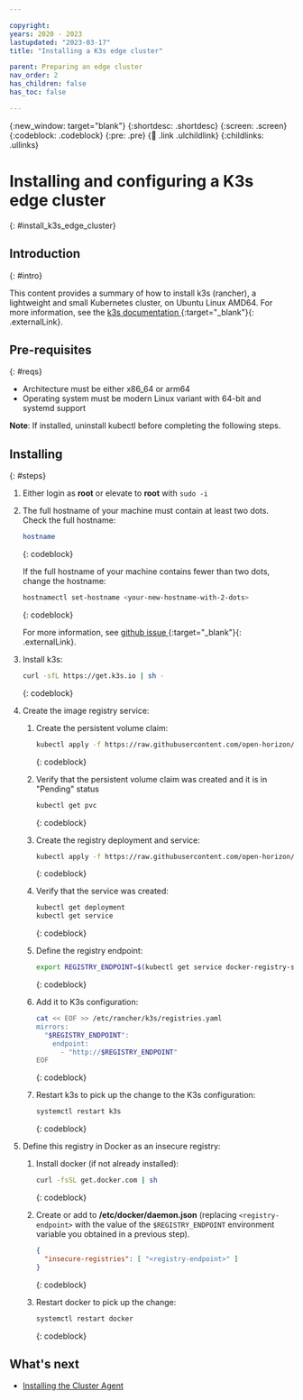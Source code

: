 ```yaml
---

copyright:
years: 2020 - 2023
lastupdated: "2023-03-17"
title: "Installing a K3s edge cluster"

parent: Preparing an edge cluster
nav_order: 2
has_children: false
has_toc: false

---
```


{:new_window: target="blank"}
{:shortdesc: .shortdesc}
{:screen: .screen}
{:codeblock: .codeblock}
{:pre: .pre}
{:child: .link .ulchildlink}
{:childlinks: .ullinks}

# Installing and configuring a K3s edge cluster
{: #install_k3s_edge_cluster}

## Introduction
{: #intro}

This content provides a summary of how to install k3s (rancher), a lightweight and small Kubernetes cluster, on Ubuntu Linux AMD64. For more information, see the [k3s documentation ](https://rancher.com/docs/k3s/latest/en/){:target="_blank"}{: .externalLink}.

## Pre-requisites
{: #reqs}

* Architecture must be either x86_64 or arm64
* Operating system must be modern Linux variant with 64-bit and systemd support

**Note**: If installed, uninstall kubectl before completing the following steps.

## Installing
{: #steps}

1. Either login as **root** or elevate to **root** with `sudo -i`

2. The full hostname of your machine must contain at least two dots. Check the full hostname:

   ```bash
   hostname
   ```
   {: codeblock}

   If the full hostname of your machine contains fewer than two dots, change the hostname:

   ```bash
   hostnamectl set-hostname <your-new-hostname-with-2-dots>
   ```
   {: codeblock}

   For more information, see [github issue ](https://github.com/rancher/k3s/issues/53){:target="_blank"}{: .externalLink}.

3. Install k3s:

   ```bash
   curl -sfL https://get.k3s.io | sh -
   ```
   {: codeblock}

4. Create the image registry service:
   1. Create the persistent volume claim:

      ```bash
      kubectl apply -f https://raw.githubusercontent.com/open-horizon/open-horizon.github.io/master/docs/installing/k3s-persistent-claim.yaml
      ```
      {: codeblock}

   2. Verify that the persistent volume claim was created and it is in "Pending" status

      ```bash
      kubectl get pvc
      ```
      {: codeblock}

   4. Create the registry deployment and service:

      ```bash
      kubectl apply -f https://raw.githubusercontent.com/open-horizon/open-horizon.github.io/master/docs/installing/k3s-registry-deployment.yaml
      ```
      {: codeblock}

   5. Verify that the service was created:

      ```bash
      kubectl get deployment
      kubectl get service
      ```
      {: codeblock}

   6. Define the registry endpoint:

      ```bash
      export REGISTRY_ENDPOINT=$(kubectl get service docker-registry-service | grep docker-registry-service | awk '{print $3;}'):5000
      ```
      {: codeblock}

   7. Add it to K3s configuration:

      ```bash
      cat << EOF >> /etc/rancher/k3s/registries.yaml
      mirrors:
        "$REGISTRY_ENDPOINT":
          endpoint:
            - "http://$REGISTRY_ENDPOINT"
      EOF
      ```
      {: codeblock}

   8. Restart k3s to pick up the change to the K3s configuration:

      ```bash
      systemctl restart k3s
      ```
      {: codeblock}

5. Define this registry in Docker as an insecure registry:

   1. Install docker (if not already installed):

      ```bash
      curl -fsSL get.docker.com | sh
      ```
      {: codeblock}

   2. Create or add to **/etc/docker/daemon.json** (replacing `<registry-endpoint>` with the value of the `$REGISTRY_ENDPOINT` environment variable you obtained in a previous step).

      ```json
      {
        "insecure-registries": [ "<registry-endpoint>" ]
      }
      ```
      {: codeblock}

   3. Restart docker to pick up the change:

      ```bash
      systemctl restart docker
      ```
      {: codeblock}

## What's next

* [Installing the Cluster Agent](edge_cluster_agent.md)
